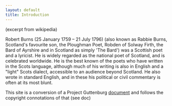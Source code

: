 ```yaml
---  
layout: default  
title: Introduction  
---  
```

(excerpt from wikipedia)

Robert Burns (25 January 1759 – 21 July 1796) (also known as Rabbie Burns, Scotland's favourite son, the Ploughman Poet, Robden of Solway Firth, the Bard of Ayrshire and in Scotland as simply 'The Bard') was a Scottish poet and a lyricist. He is widely regarded as the national poet of Scotland, and is celebrated worldwide. He is the best known of the poets who have written in the Scots language, although much of his writing is also in English and a "light" Scots dialect, accessible to an audience beyond Scotland. He also wrote in standard English, and in these his political or civil commentary is often at its most blunt.

This site is a conversion of a Project Guttenburg [document](http://www.gutenberg.org/cache/epub/1279/pg1279.txt) and follows the copyright connotations of that (see doc)
